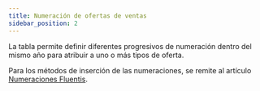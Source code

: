```yaml
---
title: Numeración de ofertas de ventas
sidebar_position: 2
---
```


La tabla permite definir diferentes progresivos de numeración dentro del mismo año para atribuir a uno o más tipos de oferta.

Para los métodos de inserción de las numeraciones, se remite al artículo [Numeraciones Fluentis](/docs/configurations/tables/fluentis-numerations).